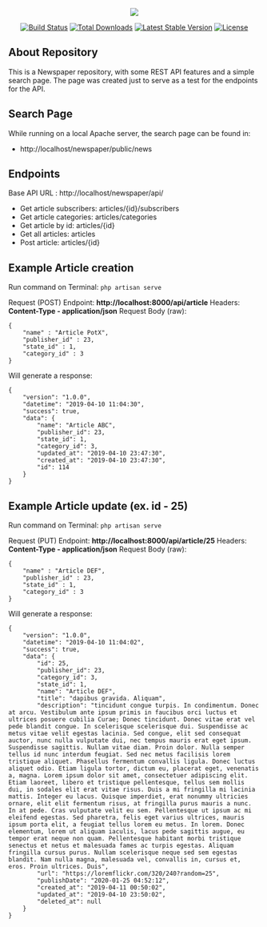 <p align="center"><img src="https://laravel.com/assets/img/components/logo-laravel.svg"></p>

<p align="center">
<a href="https://travis-ci.org/laravel/framework"><img src="https://travis-ci.org/laravel/framework.svg" alt="Build Status"></a>
<a href="https://packagist.org/packages/laravel/framework"><img src="https://poser.pugx.org/laravel/framework/d/total.svg" alt="Total Downloads"></a>
<a href="https://packagist.org/packages/laravel/framework"><img src="https://poser.pugx.org/laravel/framework/v/stable.svg" alt="Latest Stable Version"></a>
<a href="https://packagist.org/packages/laravel/framework"><img src="https://poser.pugx.org/laravel/framework/license.svg" alt="License"></a>
</p>

## About Repository

This is a Newspaper repository, with some REST API features and a simple search page. The page was created just to serve as a test for the endpoints for the API.

## Search Page

While running on a local Apache server, the search page can be found in:

- http://localhost/newspaper/public/news


## Endpoints

Base API URL : http://localhost/newspaper/api/

- Get article subscribers: articles/{id}/subscribers
- Get article categories: articles/categories
- Get article by id: articles/{id}
- Get all articles: articles
- Post article: articles/{id}

## Example Article creation

Run command on Terminal: ``php artisan serve`` 

Request (POST) Endpoint: **http://localhost:8000/api/article**
Headers: **Content-Type - application/json**
Request Body (raw): 
```
{ 
    "name" : "Article PotX", 
    "publisher_id" : 23, 
    "state_id" : 1, 
    "category_id" : 3 
}
```
Will generate a response:
```
{
    "version": "1.0.0",
    "datetime": "2019-04-10 11:04:30",
    "success": true,
    "data": {
        "name": "Article ABC",
        "publisher_id": 23,
        "state_id": 1,
        "category_id": 3,
        "updated_at": "2019-04-10 23:47:30",
        "created_at": "2019-04-10 23:47:30",
        "id": 114
    }
}
```

## Example Article update (ex. id - 25)

Run command on Terminal: ``php artisan serve`` 

Request (PUT) Endpoint: **http://localhost:8000/api/article/25**
Headers: **Content-Type - application/json**
Request Body (raw): 
```
{ 
    "name" : "Article DEF", 
    "publisher_id" : 23, 
    "state_id" : 1, 
    "category_id" : 3 
}
```
Will generate a response:
```
{
    "version": "1.0.0",
    "datetime": "2019-04-10 11:04:02",
    "success": true,
    "data": {
        "id": 25,
        "publisher_id": 23,
        "category_id": 3,
        "state_id": 1,
        "name": "Article DEF",
        "title": "dapibus gravida. Aliquam",
        "description": "tincidunt congue turpis. In condimentum. Donec at arcu. Vestibulum ante ipsum primis in faucibus orci luctus et ultrices posuere cubilia Curae; Donec tincidunt. Donec vitae erat vel pede blandit congue. In scelerisque scelerisque dui. Suspendisse ac metus vitae velit egestas lacinia. Sed congue, elit sed consequat auctor, nunc nulla vulputate dui, nec tempus mauris erat eget ipsum. Suspendisse sagittis. Nullam vitae diam. Proin dolor. Nulla semper tellus id nunc interdum feugiat. Sed nec metus facilisis lorem tristique aliquet. Phasellus fermentum convallis ligula. Donec luctus aliquet odio. Etiam ligula tortor, dictum eu, placerat eget, venenatis a, magna. Lorem ipsum dolor sit amet, consectetuer adipiscing elit. Etiam laoreet, libero et tristique pellentesque, tellus sem mollis dui, in sodales elit erat vitae risus. Duis a mi fringilla mi lacinia mattis. Integer eu lacus. Quisque imperdiet, erat nonummy ultricies ornare, elit elit fermentum risus, at fringilla purus mauris a nunc. In at pede. Cras vulputate velit eu sem. Pellentesque ut ipsum ac mi eleifend egestas. Sed pharetra, felis eget varius ultrices, mauris ipsum porta elit, a feugiat tellus lorem eu metus. In lorem. Donec elementum, lorem ut aliquam iaculis, lacus pede sagittis augue, eu tempor erat neque non quam. Pellentesque habitant morbi tristique senectus et netus et malesuada fames ac turpis egestas. Aliquam fringilla cursus purus. Nullam scelerisque neque sed sem egestas blandit. Nam nulla magna, malesuada vel, convallis in, cursus et, eros. Proin ultrices. Duis",
        "url": "https://loremflickr.com/320/240?random=25",
        "publishDate": "2020-01-25 04:52:12",
        "created_at": "2019-04-11 00:50:02",
        "updated_at": "2019-04-10 23:50:02",
        "deleted_at": null
    }
}
```